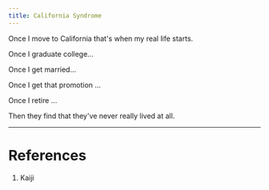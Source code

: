 ```yaml
---
title: California Syndrome
---
```


Once I move to California that's when my real life starts.

Once I graduate college...

Once I get married...

Once I get that promotion ...

Once I retire ...

Then they find that they've never really lived at all. 

--- 
# References
1. Kaiji
